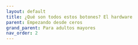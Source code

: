 ```yaml
---
layout: default
title: ¿Qué son todos estos botones? El hardware
parent: Empezando desde ceros
grand_parent: Para adultos mayores
nav_order: 2
---
```

